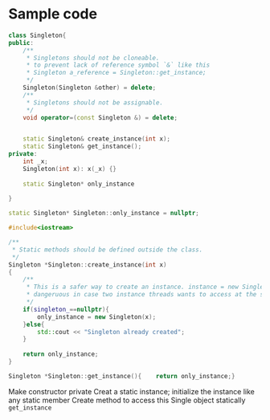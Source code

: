 
# Sample code

```cpp
class Singleton{
public:
    /**
     * Singletons should not be cloneable. 
     * to prevent lack of reference symbol `&` like this
     * Singleton a_reference = Singleton::get_instance;
     */
    Singleton(Singleton &other) = delete;
    /**
     * Singletons should not be assignable.
     */
    void operator=(const Singleton &) = delete;


	static Singleton& create_instance(int x);
	static Singleton& get_instance();
private:
	int _x;
	Singleton(int x): x(_x) {}
	
	static Singleton* only_instance
	
}

static Singleton* Singleton::only_instance = nullptr;
```

```cpp
#include<iostream>

/**
 * Static methods should be defined outside the class.
 */
Singleton *Singleton::create_instance(int x)
{
    /**
     * This is a safer way to create an instance. instance = new Singleton is
     * dangeruous in case two instance threads wants to access at the same time
     */
    if(singleton_==nullptr){
        only_instance = new Singleton(x);
    }else{
	    std::cout << "Singleton already created";
	}
	
	return only_instance;    
}

Singleton *Singleton::get_instance(){    return only_instance;}

```

Make constructor private
Creat a static instance; initialize the instance like any static member
Create method to access this Single object statically `get_instance`

